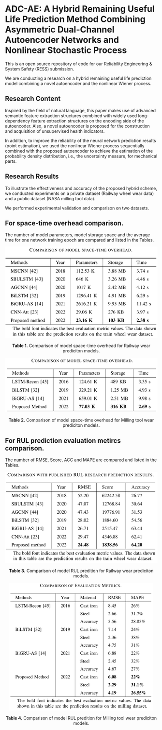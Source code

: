 # ADC-AE: A Hybrid Remaining Useful Life Prediction Method Combining Asymmetric Dual-Channel  Autoencoder  Networks and Nonlinear Stochastic Process
This is an open source repository of code for our Reliability Engineering & System Safety (RESS) submission.

We are conducting a research on a hybrid remaining useful life prediction model combining a novel autoencoder and the nonlinear Wiener process.

## Research Content
Inspired by the field of natural language, this paper makes use of advanced semantic feature extraction structures combined with widely used long-dependency feature extraction structures on the encoding side of the autoencoder. Also, a novel autoencoder is proposed for the construction and acquisition of unsupervised health indicators.

In addition, to improve the reliability of the neural network prediction results (point estimation), we used the nonlinear Wiener process sequentially combined with the proposed autoencoder to achieve the estimation of the probability density distribution, i.e., the uncertainty measure, for mechanical parts.

## Research Results
To illustrate the effectiveness and accuracy of the proposed hybrid scheme, we conducted experiments on a private dataset (Railway wheel wear data) and a public dataset (NASA milling tool data).

We performed experimental validation and comparison on two datasets.

## For space-time overhead comparison. 

The number of model parameters, model storage space and the average time for one network training epoch are compared and listed in the Tables.

<p align="center">
<img src=".\imgs\Railway_dataset_space-time_compare.jpg" height = "300" alt="" align=center />
<br><br>
<b>Table 1.</b> Comparison of model space-time overhead for Railway wear prediciton models.
</p>

<p align="center">
<img src=".\imgs\Milling_dataset_space-time_compare.jpg" height = "180" alt="" align=center />
<br><br>
<b>Table 2.</b> Comparison of model space-time overhead for Milling tool wear prediciton models.
</p>

## For RUL prediction evaluation metircs comparison. 

The number of RMSE, Score, ACC and MAPE are compared and listed in the Tables.

<p align="center">
<img src=".\imgs\Railway_dataset_RUL_prediction_compare.jpg" height = "300" alt="" align=center />
<br><br>
<b>Table 3.</b> Comparison of model RUL predition for Railway wear prediciton models.
</p>

<p align="center">
<img src=".\imgs\Milling_dataset_RUL_prediction_compare.jpg" height = "420" alt="" align=center />
<br><br>
<b>Table 4.</b> Comparison of model RUL predition for Milling tool wear prediciton models.
</p>

